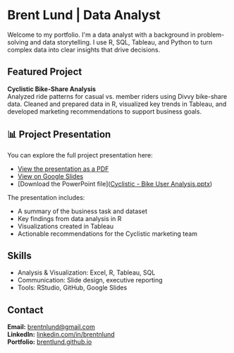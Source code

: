 # Brent Lund | Data Analyst

Welcome to my portfolio. I'm a data analyst with a background in problem-solving and data storytelling. I use R, SQL, Tableau, and Python to turn complex data into clear insights that drive decisions.

## Featured Project
**Cyclistic Bike-Share Analysis**  
Analyzed ride patterns for casual vs. member riders using Divvy bike-share data. Cleaned and prepared data in R, visualized key trends in Tableau, and developed marketing recommendations to support business goals.  
## 📊 Project Presentation

You can explore the full project presentation here:

- [View the presentation as a PDF](https://github.com/brentlund/cyclistic-bike-share-analysis/blob/main/Cyclistic%20-%20Bike%20User%20Analysis.pdf)
- [View on Google Slides](https://docs.google.com/presentation/d/1JtwqRxD3pqnRibVOWX6uFWpv6vg7fsZKVYJ5hDE_8DI/edit?usp=sharing)
- [Download the PowerPoint file]([Cyclistic - Bike User Analysis.pptx](https://github.com/brentlund/cyclistic-bike-share-analysis/blob/main/Cyclistic%20-%20Bike%20User%20Analysis.pptx))

The presentation includes:
- A summary of the business task and dataset
- Key findings from data analysis in R
- Visualizations created in Tableau
- Actionable recommendations for the Cyclistic marketing team

## Skills
- Analysis & Visualization: Excel, R, Tableau, SQL
- Communication: Slide design, executive reporting
- Tools: RStudio, GitHub, Google Slides

## Contact
**Email:** brentnlund@gmail.com  
**LinkedIn:** [linkedin.com/in/brentnlund](https://linkedin.com/in/brentnlund)  
**Portfolio:** [brentlund.github.io](https://brentlund.github.io)
